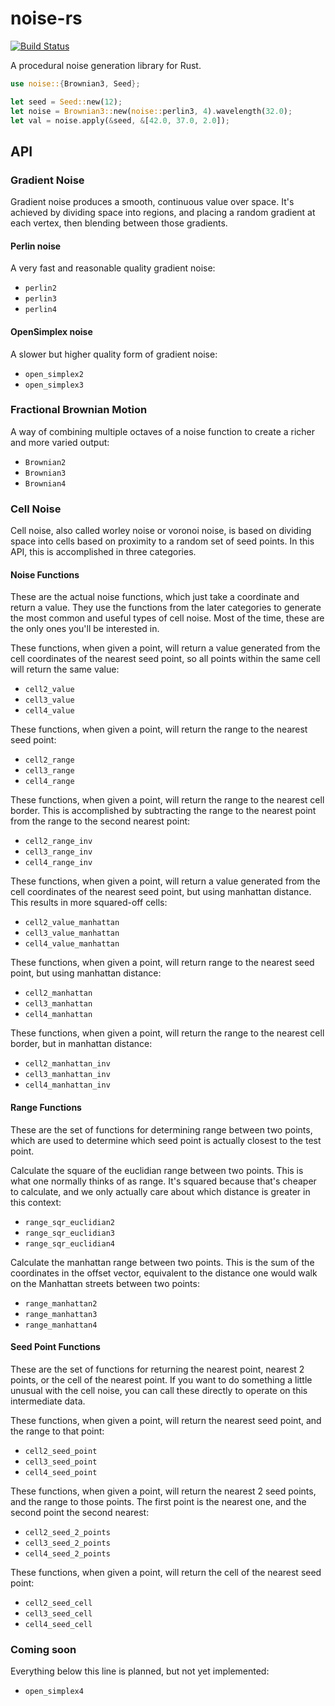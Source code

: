 # noise-rs

[![Build Status](https://travis-ci.org/bjz/noise-rs.png)](https://travis-ci.org/bjz/noise-rs)

A procedural noise generation library for Rust.

```rust
use noise::{Brownian3, Seed};

let seed = Seed::new(12);
let noise = Brownian3::new(noise::perlin3, 4).wavelength(32.0);
let val = noise.apply(&seed, &[42.0, 37.0, 2.0]);
```

## API

### Gradient Noise

Gradient noise produces a smooth, continuous value over space. It's achieved by
dividing space into regions, and placing a random gradient at each vertex, then
blending between those gradients.

#### Perlin noise

A very fast and reasonable quality gradient noise:

- `perlin2`
- `perlin3`
- `perlin4`

#### OpenSimplex noise

A slower but higher quality form of gradient noise:

- `open_simplex2`
- `open_simplex3`

### Fractional Brownian Motion

A way of combining multiple octaves of a noise function to create a richer and
more varied output:

- `Brownian2`
- `Brownian3`
- `Brownian4`

### Cell Noise

Cell noise, also called worley noise or voronoi noise, is based on dividing
space into cells based on proximity to a random set of seed points. In this
API, this is accomplished in three categories.

#### Noise Functions

These are the actual noise functions, which just take a coordinate and return
a value. They use the functions from the later categories to generate the most
common and useful types of cell noise. Most of the time, these are the only
ones you'll be interested in.

These functions, when given a point, will return a value generated from the
cell coordinates of the nearest seed point, so all points within the same
cell will return the same value:

- `cell2_value`
- `cell3_value`
- `cell4_value`

These functions, when given a point, will return the range to the nearest seed
point:

- `cell2_range`
- `cell3_range`
- `cell4_range`

These functions, when given a point, will return the range to the nearest cell
border. This is accomplished by subtracting the range to the nearest point from
the range to the second nearest point:

- `cell2_range_inv`
- `cell3_range_inv`
- `cell4_range_inv`

These functions, when given a point, will return a value generated from the
cell coordinates of the nearest seed point, but using manhattan distance.
This results in more squared-off cells:

- `cell2_value_manhattan`
- `cell3_value_manhattan`
- `cell4_value_manhattan`

These functions, when given a point, will return range to the nearest seed
point, but using manhattan distance:

- `cell2_manhattan`
- `cell3_manhattan`
- `cell4_manhattan`

These functions, when given a point, will return the range to the nearest cell
border, but in manhattan distance:

- `cell2_manhattan_inv`
- `cell3_manhattan_inv`
- `cell4_manhattan_inv`

#### Range Functions

These are the set of functions for determining range between two points, which
are used to determine which seed point is actually closest to the test point.

Calculate the square of the euclidian range between two points. This is what
one normally thinks of as range. It's squared because that's cheaper to
calculate, and we only actually care about which distance is greater in
this context:

- `range_sqr_euclidian2`
- `range_sqr_euclidian3`
- `range_sqr_euclidian4`

Calculate the manhattan range between two points. This is the sum of the
coordinates in the offset vector, equivalent to the distance one would walk on
the Manhattan streets between two points:

- `range_manhattan2`
- `range_manhattan3`
- `range_manhattan4`

#### Seed Point Functions

These are the set of functions for returning the nearest point, nearest 2
points, or the cell of the nearest point. If you want to do something a little
unusual with the cell noise, you can call these directly to operate on this
intermediate data.

These functions, when given a point, will return the nearest seed point, and
the range to that point:

- `cell2_seed_point`
- `cell3_seed_point`
- `cell4_seed_point`

These functions, when given a point, will return the nearest 2 seed points, and
the range to those points. The first point is the nearest one, and the second
point the second nearest:

- `cell2_seed_2_points`
- `cell3_seed_2_points`
- `cell4_seed_2_points`

These functions, when given a point, will return the cell of the nearest seed point:

- `cell2_seed_cell`
- `cell3_seed_cell`
- `cell4_seed_cell`

### Coming soon

Everything below this line is planned, but not yet implemented:

- `open_simplex4`
